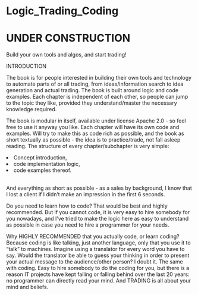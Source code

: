 # Logic_Trading_Coding

<h1><b> UNDER CONSTRUCTION </b></h1>

Build your own tools and algos, and start trading!

INTRODUCTION

The book is for people interested in building their own tools and technology to automate parts of or all trading, from ideas/information search to idea generation and actual trading. The book is built around logic and code examples. Each chapter is independent of each other, so people can jump to the topic they like, provided they understand/master the necessary knowledge required. 

The book is modular in itself, available under license Apache 2.0 - so feel free to use it anyway you like. Each chapter will have its own code and examples. Will try to make this as code rich as possible, and the book as short textually as possible - the idea is to practice/trade, not fall asleep reading. The structure of every chapter/subchapter is very simple:
<li>Concept introduction,</li> 
<li>code implementation logic,</li> 
<li>code examples thereof. </li>

<br>And everything as short as possible - as a sales by background, I know that I lost a client if I didn’t make an impression in the first 6 seconds.

Do you need to learn how to code? That would be best and highly recommended. But if you cannot code, it is very easy to hire somebody for you nowadays, and I’ve tried to make the logic here as easy to understand as possible in case you need to hire a programmer for your needs.

Why HIGHLY RECOMMENDED that you actually code, or learn coding? Because coding is like talking, just another language, only that you use it to “talk” to machines. Imagine using a translator for every word you have to say. Would the translator be able to guess your thinking in order to present your actual message to the audience/other person? I doubt it. The same with coding. Easy to hire somebody to do the coding for you, but there is a reason IT projects have kept failing or falling behind over the last 20 years: no programmer can directly read your mind. And TRADING is all about your mind and beliefs.

